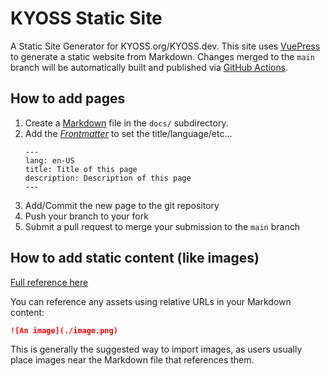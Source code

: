 # KYOSS Static Site
A Static Site Generator for KYOSS.org/KYOSS.dev. This site uses [VuePress](https://vuepress.github.io/guide/#vitepress)
to generate a static website from Markdown. Changes merged to the `main` branch will be automatically built and
published via [GitHub Actions](https://github.com/features/actions).


## How to add pages

1. Create a [Markdown](https://github.com/markdown-it/markdown-it) file in the `docs/` subdirectory.
2. Add the *[Frontmatter](https://vuepress.github.io/guide/page.html#frontmatter)* to set the title/language/etc...
   ```
   ---
   lang: en-US
   title: Title of this page
   description: Description of this page
   ---
   ```
3. Add/Commit the new page to the git repository
4. Push your branch to your fork
5. Submit a pull request to merge your submission to the `main` branch

## How to add static content (like images)

[Full reference here]([https://vuepress.vuejs.org/guide/assets.html](https://v2.vuepress.vuejs.org/guide/assets.html))


You can reference any assets using relative URLs in your Markdown content:

```markdown
![An image](./image.png)
```
This is generally the suggested way to import images, as users usually place images near the Markdown file that references them.
